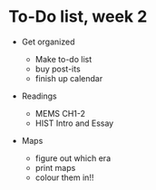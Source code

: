 <h1>To-Do list, week 2</h1>


- Get organized
  - Make to-do list
  - buy post-its
  - finish up calendar

- Readings
  - MEMS CH1-2
  - HIST Intro and Essay
  
- Maps
  - figure out which era
  - print maps
  - colour them in!!
